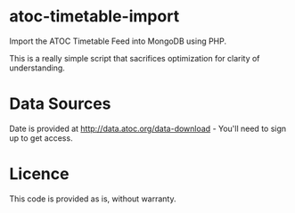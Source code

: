 atoc-timetable-import
=====================

Import the ATOC Timetable Feed into MongoDB using PHP.

This is a really simple script that sacrifices optimization for clarity of understanding.

Data Sources
============

Date is provided at http://data.atoc.org/data-download - You'll need to sign up to get access.


Licence
=======

This code is provided as is, without warranty.

